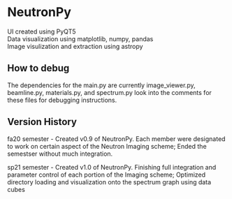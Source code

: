 # NeutronPy 
UI created using PyQT5  
Data visualization using matplotlib, numpy, pandas  
Image visulization and extraction using astropy

## How to debug
The dependencies for the main.py are currently image_viewer.py, beamline.py, materials.py, and spectrum.py look into the comments for these files for debugging instructions.

## Version History
fa20 semester - Created v0.9 of NeutronPy. Each member were designated to work on certain aspect of the Neutron Imaging scheme; Ended the semestser without much integration.

sp21 semester - Created v1.0 of NeutronPy. Finishing full integration and parameter control of each portion of the Imaging scheme; Optimized directory loading and visualization onto the spectrum graph using data cubes

